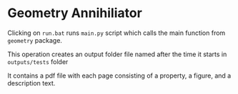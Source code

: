# Geometry Annihiliator

Clicking on ```run.bat``` runs ```main.py``` script which calls the main function from ```geometry``` package.

This operation creates an output folder file named after the time it starts in ```outputs/tests``` folder

It contains a pdf file with each page consisting of a property, a figure, and a description text.

